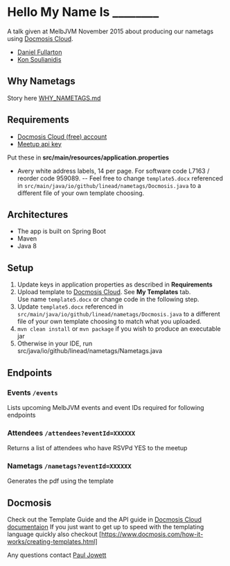 # Hello My Name Is ________
A talk given at MelbJVM November 2015 about producing our nametags using 
 [Docmosis Cloud](https://www.docmosis.com/try/cloud.html).

- [Daniel Fullarton](https://github.com/linead)
- [Kon Soulianidis](https://github.com/neversleepz)

## Why Nametags
Story here [WHY_NAMETAGS.md](WHY_NAMETAGS.md)

## Requirements
- [Docmosis Cloud (free) account](https://www.docmosis.com/try/cloud.html)
- [Meetup api key](https://secure.meetup.com/meetup_api/key/)

Put these in __src/main/resources/application.properties__

- Avery white address labels, 14 per page. For software code L7163 / reorder code 959089.
-- Feel free to change `template5.docx` referenced in `src/main/java/io/github/linead/nametags/Docmosis.java` 
   to a different file of your own template choosing.

Architectures 
--------------
- The app is built on Spring Boot
- Maven
- Java 8

Setup
------
1. Update keys in application properties as described in **Requirements**
2. Upload template to [Docmosis Cloud](https://accounts.docmosis.com/accounts).  See __My Templates__ tab.  
   Use name `template5.docx` or change code in the following step.
3. Update `template5.docx` referenced in `src/main/java/io/github/linead/nametags/Docmosis.java` 
   to a different file of your own template choosing to match what you uploaded.
4. `mvn clean install` or `mvn package` if you wish to produce an executable jar
5. Otherwise in your IDE, run src/java/io/github/linead/nametags/Nametags.java

Endpoints
----------
### Events `/events`
Lists upcoming MelbJVM events and event IDs required for following endpoints

### Attendees `/attendees?eventId=XXXXXX`
Returns a list of attendees who have RSVPd YES to the meetup

### Nametags `/nametags?eventId=XXXXXX`
Generates the pdf using the template  

Docmosis
---------
Check out the Template Guide and the API guide in [Docmosis Cloud documentaion](https://www.docmosis.com/resources/cloud.html)
If you just want to get up to speed with the templating language quickly also checkout [https://www.docmosis.com/how-it-works/creating-templates.html]

Any questions contact [Paul Jowett](mailto:paul@docmosis.com)
